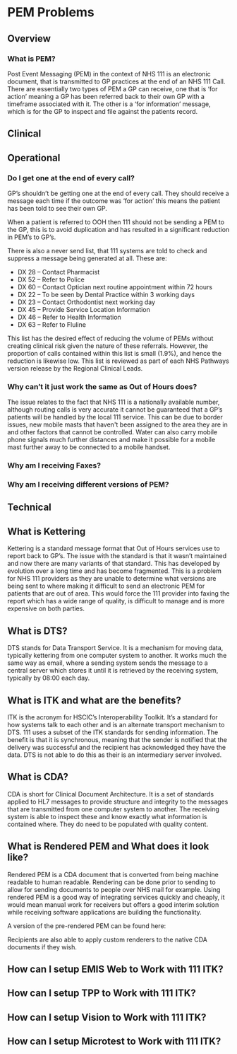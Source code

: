 # PEM Problems
## Overview

### What is PEM?

Post Event Messaging (PEM) in the context of NHS 111 is an electronic document, that is transmitted to GP practices at the end of an NHS 111 Call. There are essentially two types of PEM a GP can receive, one that is ‘for action’ meaning a GP has been referred back to their own GP with a timeframe associated with it. The other is a ‘for information’ message, which is for the GP to inspect and file against the patients record.

## Clinical

## Operational

### Do I get one at the end of every call?

GP’s shouldn’t be getting one at the end of every call. They should receive a message each time if the outcome was ‘for action’ this means the patient has been told to see their own GP.

When a patient is referred to OOH then 111 should not be sending a PEM to the GP, this is to avoid duplication and has resulted in a significant reduction in PEM’s to GP’s.

There is also a never send list, that 111 systems are told to check and suppress a message being generated at all. These are:

* DX 28 – Contact Pharmacist
* DX 52 – Refer to Police
* DX 60 – Contact Optician next routine appointment within 72 hours
* DX 22 – To be seen by Dental Practice within 3 working days
* DX 23 – Contact Orthodontist next working day
* DX 45 – Provide Service Location Information
* DX 46 – Refer to Health Information
* DX 63 – Refer to Fluline

This list has the desired effect of reducing the volume of PEMs without creating clinical risk given the nature of these referrals. However, the proportion of calls contained within this list is small (1.9%), and hence the reduction is likewise low. This list is reviewed as part of each NHS Pathways version release by the Regional Clinical Leads.

### Why can’t it just work the same as Out of Hours does?

The issue relates to the fact that NHS 111 is a nationally available number, although routing calls is very accurate it cannot be guaranteed that a GP’s patients will be handled by the local 111 service. This can be due to border issues, new mobile masts that haven't been assigned to the area they are in and other factors that cannot be controlled. Water can also carry mobile phone signals much further distances and make it possible for a mobile mast further away to be connected to a mobile handset.

### Why am I receiving Faxes?

### Why am I receiving different versions of PEM?




## Technical

## What is Kettering

Kettering is a standard message format that Out of Hours services use to report back to GP’s. The issue with the standard is that it wasn’t maintained and now there are many variants of that standard. This has developed by evolution over a long time and has become fragmented. This is a problem for NHS 111 providers as they are unable to determine what versions are being sent to where making it difficult to send an electronic PEM for patients that are out of area. This would force the 111 provider into faxing the report which has a wide range of quality, is difficult to manage and is more expensive on both parties.

## What is DTS?

DTS stands for Data Transport Service. It is a mechanism for moving data, typically kettering from one computer system to another. It works much the same way as email, where a sending system sends the message to a central server which stores it until it is retrieved by the receiving system, typically by 08:00 each day.

## What is ITK and what are the benefits?

ITK is the acronym for HSCIC’s Interoperability Toolkit. It’s a standard for how systems talk to each other and is an alternate transport mechanism to DTS. 111 uses a subset of the ITK standards for sending information. The benefit is that it is synchronous, meaning that the sender is notified that the delivery was successful and the recipient has acknowledged they have the data. DTS is not able to do this as their is an intermediary server involved.

## What is CDA?

CDA is short for Clinical Document Architecture. It is a set of standards applied to HL7 messages to provide structure and integrity to the messages that are transmitted from one computer system to another. The receiving system is able to inspect these and know exactly what information is contained where. They do need to be populated with quality content.

## What is Rendered PEM and What does it look like?

Rendered PEM is a CDA document that is converted from being machine readable to human readable. Rendering can be done prior to sending to allow for sending documents to people over NHS mail for example. Using rendered PEM is a good way of integrating services quickly and cheaply, it would mean manual work for receivers but offers a good interim solution while receiving software applications are building the functionality.

A version of the pre-rendered PEM can be found here:

Recipients are also able to apply custom renderers to the native CDA documents if they wish.

## How can I setup EMIS Web to Work with 111 ITK?

## How can I setup TPP to Work with 111 ITK?

## How can I setup Vision to Work with 111 ITK?

## How can I setup Microtest to Work with 111 ITK?
